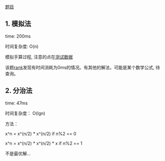 [题目](http://poj.org/problem?id=1001)

## 1. 模拟法 

time: 200ms

时间复杂度: O(n)

模拟手算过程, 注意的点在[测试数据](http://poj.org/showmessage?message_id=76017)

该题[rank](http://poj.org/problemstatus?problem_id=1001)发现有时间消耗为0ms的情况。有其他的解法，可能是某个数学公式, 待查询。


## 2. 分治法

time: 47ms

时间复杂度： O(lgn)

方法：

x^n = x^(n/2) * x^(n/2)       if n%2 == 0

x^n = x^(n/2) * x^(n/2) * x   if n%2 == 1

不是最优解...

